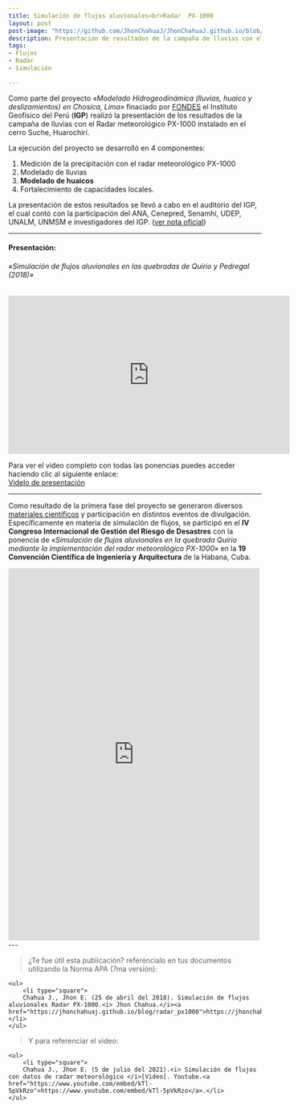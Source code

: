 ```yaml
---
title: Simulación de flujos aluvionales<br>Radar  PX-1000
layout: post
post-image: "https://github.com/JhonChahuaJ/JhonChahuaJ.github.io/blob/master/_data/02-1.jpg?raw=true"
description: Presentación de resultados de la campaña de lluvias con el Radar meteorológico PX-1000
tags:
- Flujos
- Radar
- Simulación

---
```

Como parte del proyecto <i>«Modelado Hidrogeodinámica (lluvias, huaico y deslizamientos) en Chosica, Lima»</i> finaciado por [FONDES](https://www.indeci.gob.pe/fondes/que-es-el-fondes/) el Instituto Geofísico del Perú (<b>IGP</b>) realizó la presentación de los resultados de la campaña de lluvias con el Radar meteorológico PX-1000 instalado en el cerro Suche, Huarochirí.

La ejecución del proyecto se desarrolló en 4 componentes:
1. Medición de la precipitación con el radar meteorológico PX-1000
2. Modelado de lluvias
3. <b>Modelado de huaicos</b>
4. Fortalecimiento de capacidades locales.

La presentación de estos resultados se llevó a cabo en el auditorio del IGP, el cual contó con la participación del ANA, Cenepred, Senamhi, UDEP, UNALM, UNMSM e investigadores del IGP. ([ver nota oficial](https://www.gob.pe/institucion/igp/noticias/74306-igp-presenta-resultados-de-la-campana-de-lluvias-con-el-radar-meteorologico-px-1000-instalado-en-huarochiri))


---
#### Presentación:
###### «Simulación de flujos aluvionales en las quebradas de Quirio y Pedregal (2018)»

<iframe width="560" height="315" src="https://www.youtube.com/embed/kTl-5pVkRzo" title="Presentación del proyecto" frameborder="0" allow="accelerometer; autoplay; clipboard-write; encrypted-media; gyroscope; picture-in-picture" allowfullscreen></iframe>

Para ver el video completo con todas las ponencias puedes acceder haciendo clic al siguiente enlace:<br>
[Videlo de presentación](https://fb.watch/v/6MdqAmTuP/)

---
Como resultado de la primera fase del proyecto se generaron diversos [materiales científicos](https://repositorio.igp.gob.pe/handle/20.500.12816/4276) y participación en distintos eventos de divulgación. Específicamente en materia de simulación de flujos, se participó en el <b>IV Congreso Internacional de Gestión del Riesgo de Desastres</b> con la ponencia de <i>«Simulación de flujos aluvionales en la quebrada Quirio mediante la implementación del radar meteorológico PX-1000»</i> en la <b>19 Convención Científica de Ingeniería y Arquitectura</b> de la Habana, Cuba.

<iframe src="https://www.facebook.com/plugins/post.php?href=https%3A%2F%2Fwww.facebook.com%2Fjhon.chahua.902%2Fposts%2F456894095158384&show_text=true&width=500" width="500" height="740" style="border:none;overflow:hidden" scrolling="no" frameborder="0" allowfullscreen="true" allow="autoplay; clipboard-write; encrypted-media; picture-in-picture; web-share"></iframe>
---

> ¿Te fue útil esta publicación? referéncialo en tus documentos utilizando la Norma APA (7ma versión):
> <div style="text-align: left">
    <ul>
        <li type="square">
        Chahua J., Jhon E. (25 de abril del 2018). Simulación de flujos aluvionales Radar PX-1000.<i> Jhon Chahua.</i><a href="https://jhonchahuaj.github.io/blog/radar_px1000">https://jhonchahuaj.github.io/blog/radar_px1000</a>.</li>
    </ul>
> Y para referenciar el video:
> <div style="text-align: left">
    <ul>
        <li type="square">
        Chahua J., Jhon E. (5 de julio del 2021).<i> Simulación de flujos con datos de radar meteorológico </i>[Video]. Youtube.<a href="https://www.youtube.com/embed/kTl-5pVkRzo">https://www.youtube.com/embed/kTl-5pVkRzo</a>.</li>
    </ul>